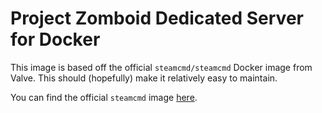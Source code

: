 # Project Zomboid Dedicated Server for Docker

This image is based off the official `steamcmd/steamcmd` Docker image from Valve. This should (hopefully) make it relatively easy to maintain. 

You can find the official `steamcmd` image [here](https://hub.docker.com/r/steamcmd/steamcmd).